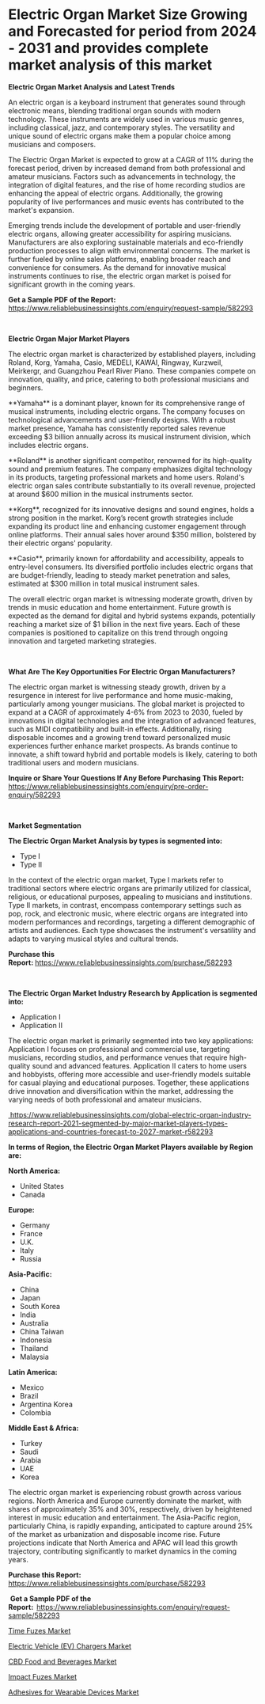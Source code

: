 <p><h1>Electric Organ Market Size Growing and Forecasted for period from 2024 - 2031 and provides complete market analysis of this market</h1></p><p><strong>Electric Organ Market Analysis and Latest Trends</strong></p>
<p><p>An electric organ is a keyboard instrument that generates sound through electronic means, blending traditional organ sounds with modern technology. These instruments are widely used in various music genres, including classical, jazz, and contemporary styles. The versatility and unique sound of electric organs make them a popular choice among musicians and composers.</p><p>The Electric Organ Market is expected to grow at a CAGR of 11% during the forecast period, driven by increased demand from both professional and amateur musicians. Factors such as advancements in technology, the integration of digital features, and the rise of home recording studios are enhancing the appeal of electric organs. Additionally, the growing popularity of live performances and music events has contributed to the market's expansion.</p><p>Emerging trends include the development of portable and user-friendly electric organs, allowing greater accessibility for aspiring musicians. Manufacturers are also exploring sustainable materials and eco-friendly production processes to align with environmental concerns. The market is further fueled by online sales platforms, enabling broader reach and convenience for consumers. As the demand for innovative musical instruments continues to rise, the electric organ market is poised for significant growth in the coming years.</p></p>
<p><strong>Get a Sample PDF of the Report:&nbsp;</strong> <a href="https://www.reliablebusinessinsights.com/enquiry/request-sample/582293?utm_campaign=1135&utm_medium=2&utm_source=Github&utm_content=ia&utm_term=12102024&utm_id=electric-organ">https://www.reliablebusinessinsights.com/enquiry/request-sample/582293</a></p>
<p>&nbsp;</p>
<p><strong>Electric Organ Major Market Players</strong></p>
<p><p>The electric organ market is characterized by established players, including Roland, Korg, Yamaha, Casio, MEDELI, KAWAI, Ringway, Kurzweil, Meirkergr, and Guangzhou Pearl River Piano. These companies compete on innovation, quality, and price, catering to both professional musicians and beginners.</p><p>**Yamaha** is a dominant player, known for its comprehensive range of musical instruments, including electric organs. The company focuses on technological advancements and user-friendly designs. With a robust market presence, Yamaha has consistently reported sales revenue exceeding $3 billion annually across its musical instrument division, which includes electric organs.</p><p>**Roland** is another significant competitor, renowned for its high-quality sound and premium features. The company emphasizes digital technology in its products, targeting professional markets and home users. Roland's electric organ sales contribute substantially to its overall revenue, projected at around $600 million in the musical instruments sector.</p><p>**Korg**, recognized for its innovative designs and sound engines, holds a strong position in the market. Korg’s recent growth strategies include expanding its product line and enhancing customer engagement through online platforms. Their annual sales hover around $350 million, bolstered by their electric organs' popularity.</p><p>**Casio**, primarily known for affordability and accessibility, appeals to entry-level consumers. Its diversified portfolio includes electric organs that are budget-friendly, leading to steady market penetration and sales, estimated at $300 million in total musical instrument sales.</p><p>The overall electric organ market is witnessing moderate growth, driven by trends in music education and home entertainment. Future growth is expected as the demand for digital and hybrid systems expands, potentially reaching a market size of $1 billion in the next five years. Each of these companies is positioned to capitalize on this trend through ongoing innovation and targeted marketing strategies.</p></p>
<p>&nbsp;</p>
<p><strong>What Are The Key Opportunities For Electric Organ Manufacturers?</strong></p>
<p><p>The electric organ market is witnessing steady growth, driven by a resurgence in interest for live performance and home music-making, particularly among younger musicians. The global market is projected to expand at a CAGR of approximately 4-6% from 2023 to 2030, fueled by innovations in digital technologies and the integration of advanced features, such as MIDI compatibility and built-in effects. Additionally, rising disposable incomes and a growing trend toward personalized music experiences further enhance market prospects. As brands continue to innovate, a shift toward hybrid and portable models is likely, catering to both traditional users and modern musicians.</p></p>
<p><strong>Inquire or Share Your Questions If Any Before Purchasing This Report:</strong> <a href="https://www.reliablebusinessinsights.com/enquiry/pre-order-enquiry/582293?utm_campaign=1135&utm_medium=2&utm_source=Github&utm_content=ia&utm_term=12102024&utm_id=electric-organ">https://www.reliablebusinessinsights.com/enquiry/pre-order-enquiry/582293</a></p>
<p>&nbsp;</p>
<p><strong>Market Segmentation</strong></p>
<p><strong>The Electric Organ Market Analysis by types is segmented into:</strong></p>
<p><ul><li>Type I</li><li>Type II</li></ul></p>
<p><p>In the context of the electric organ market, Type I markets refer to traditional sectors where electric organs are primarily utilized for classical, religious, or educational purposes, appealing to musicians and institutions. Type II markets, in contrast, encompass contemporary settings such as pop, rock, and electronic music, where electric organs are integrated into modern performances and recordings, targeting a different demographic of artists and audiences. Each type showcases the instrument's versatility and adapts to varying musical styles and cultural trends.</p></p>
<p><strong>Purchase this Report:&nbsp;</strong><a href="https://www.reliablebusinessinsights.com/purchase/582293?utm_campaign=1135&utm_medium=2&utm_source=Github&utm_content=ia&utm_term=12102024&utm_id=electric-organ">https://www.reliablebusinessinsights.com/purchase/582293</a></p>
<p>&nbsp;</p>
<p><strong>The Electric Organ Market Industry Research by Application is segmented into:</strong></p>
<p><ul><li>Application I</li><li>Application II</li></ul></p>
<p><p>The electric organ market is primarily segmented into two key applications: Application I focuses on professional and commercial use, targeting musicians, recording studios, and performance venues that require high-quality sound and advanced features. Application II caters to home users and hobbyists, offering more accessible and user-friendly models suitable for casual playing and educational purposes. Together, these applications drive innovation and diversification within the market, addressing the varying needs of both professional and amateur musicians.</p></p>
<p><a href="https://www.reliablebusinessinsights.com/global-electric-organ-industry-research-report-2021-segmented-by-major-market-players-types-applications-and-countries-forecast-to-2027-market-r582293?utm_campaign=1135&utm_medium=2&utm_source=Github&utm_content=ia&utm_term=12102024&utm_id=electric-organ">&nbsp;https://www.reliablebusinessinsights.com/global-electric-organ-industry-research-report-2021-segmented-by-major-market-players-types-applications-and-countries-forecast-to-2027-market-r582293</a></p>
<p><strong>In terms of Region, the Electric Organ Market Players available by Region are:</strong></p>
<p>
    <p> <strong> North America: </strong>
        <ul>
            <li>United States</li>
            <li>Canada</li>
        </ul>
        </p> 
    <p> <strong> Europe: </strong>
        <ul>
            <li>Germany</li>
            <li>France</li>
            <li>U.K.</li>
            <li>Italy</li>
            <li>Russia</li>
        </ul>
        </p> 
    <p> <strong> Asia-Pacific: </strong>
        <ul>
            <li>China</li>
            <li>Japan</li>
            <li>South Korea</li>
            <li>India</li>
            <li>Australia</li>
            <li>China Taiwan</li>
            <li>Indonesia</li>
            <li>Thailand</li>
            <li>Malaysia</li>
        </ul>
        </p> 
    <p> <strong> Latin America: </strong>
        <ul>
            <li>Mexico</li>
            <li>Brazil</li>
            <li>Argentina Korea</li>
            <li>Colombia</li>
        </ul>
        </p> 
    <p> <strong> Middle East & Africa: </strong>
        <ul>
            <li>Turkey</li>
            <li>Saudi</li>
            <li>Arabia</li>
            <li>UAE</li>
            <li>Korea</li>
        </ul>
    </p>
    </p>
<p><p>The electric organ market is experiencing robust growth across various regions. North America and Europe currently dominate the market, with shares of approximately 35% and 30%, respectively, driven by heightened interest in music education and entertainment. The Asia-Pacific region, particularly China, is rapidly expanding, anticipated to capture around 25% of the market as urbanization and disposable income rise. Future projections indicate that North America and APAC will lead this growth trajectory, contributing significantly to market dynamics in the coming years.</p></p>
<p><strong>Purchase this Report: </strong><a href="https://www.reliablebusinessinsights.com/purchase/582293?utm_campaign=1135&utm_medium=2&utm_source=Github&utm_content=ia&utm_term=12102024&utm_id=electric-organ">https://www.reliablebusinessinsights.com/purchase/582293</a></p>
<p>&nbsp;<strong>Get a Sample PDF of the Report:&nbsp;&nbsp;</strong><a href="https://www.reliablebusinessinsights.com/enquiry/request-sample/582293?utm_campaign=1135&utm_medium=2&utm_source=Github&utm_content=ia&utm_term=12102024&utm_id=electric-organ">https://www.reliablebusinessinsights.com/enquiry/request-sample/582293</a></p>
<p><strong></strong></p>
<p><p><a href="https://www.linkedin.com/pulse/time-fuzes-market-innovations-trends-comprehensive-study-fuqfe?utm_campaign=1135&utm_medium=2&utm_source=Github&utm_content=ia&utm_term=12102024&utm_id=electric-organ">Time Fuzes Market</a></p><p><a href="https://www.linkedin.com/pulse/exploring-electric-vehicle-ev-chargers-market-strategic-insights-uorcf?utm_campaign=1135&utm_medium=2&utm_source=Github&utm_content=ia&utm_term=12102024&utm_id=electric-organ">Electric Vehicle (EV) Chargers Market</a></p><p><a href="https://github.com/JudyWalsh475/Market-Research-Report-List-1/blob/main/cbd-food-and-beverages-market.md?utm_campaign=1135&utm_medium=2&utm_source=Github&utm_content=ia&utm_term=12102024&utm_id=electric-organ">CBD Food and Beverages Market</a></p><p><a href="https://www.linkedin.com/pulse/global-impact-fuzes-market-landscape-future-trends-strategic-21mbe?utm_campaign=1135&utm_medium=2&utm_source=Github&utm_content=ia&utm_term=12102024&utm_id=electric-organ">Impact Fuzes Market</a></p><p><a href="https://github.com/DRIVERKAPAUL/Market-Research-Report-List-1/blob/main/adhesives-for-wearable-devices-market.md?utm_campaign=1135&utm_medium=2&utm_source=Github&utm_content=ia&utm_term=12102024&utm_id=electric-organ">Adhesives for Wearable Devices Market</a></p></p>